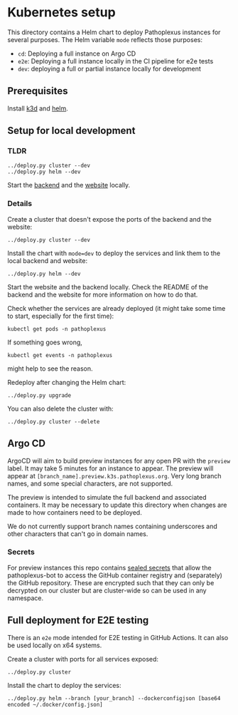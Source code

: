 # Kubernetes setup

This directory contains a Helm chart to deploy Pathoplexus instances for several purposes. 
The Helm variable `mode` reflects those purposes:
* `cd`: Deploying a full instance on Argo CD
* `e2e`: Deploying a full instance locally in the CI pipeline for e2e tests
* `dev`: deploying a full or partial instance locally for development

## Prerequisites

Install [k3d](https://k3d.io/v5.6.0/) and [helm](https://helm.sh/).

## Setup for local development

### TLDR

```shell
../deploy.py cluster --dev
../deploy.py helm --dev
```
Start the [backend](/backend/README.md) and the [website](/website/README.md) locally.

### Details

Create a cluster that doesn't expose the ports of the backend and the website:
```shell
../deploy.py cluster --dev
```

Install the chart with `mode=dev` to deploy the services and link them to the local backend and website:
```shell
../deploy.py helm --dev
```

Start the website and the backend locally. 
Check the README of the backend and the website for more information on how to do that.

Check whether the services are already deployed (it might take some time to start, especially for the first time):
```shell
kubectl get pods -n pathoplexus
```

If something goes wrong,
```shell
kubectl get events -n pathoplexus
```
might help to see the reason.

Redeploy after changing the Helm chart:
```shell
../deploy.py upgrade
```

You can also delete the cluster with:
```shell
../deploy.py cluster --delete
```

## Argo CD
ArgoCD will aim to build preview instances for any open PR with the `preview` label. It may take 5 minutes for an instance to appear. The preview will appear at `[branch_name].preview.k3s.pathoplexus.org`. Very long branch names, and some special characters, are not supported.

The preview is intended to simulate the full backend and associated containers. It may be necessary to update this directory when changes are made to how containers need to be deployed.

We do not currently support branch names containing underscores and other characters that can't go in domain names.

### Secrets

For preview instances this repo contains [sealed secrets](https://sealed-secrets.netlify.app/) that allow the pathoplexus-bot to access the GitHub container registry and (separately) the GitHub repository. These are encrypted such that they can only be decrypted on our cluster but are cluster-wide so can be used in any namespace.

## Full deployment for E2E testing

There is an `e2e` mode intended for E2E testing in GitHub Actions.
It can also be used locally on x64 systems.

Create a cluster with ports for all services exposed:
```shell
../deploy.py cluster
```

Install the chart to deploy the services:
```shell
../deploy.py helm --branch [your_branch] --dockerconfigjson [base64 encoded ~/.docker/config.json]
```
